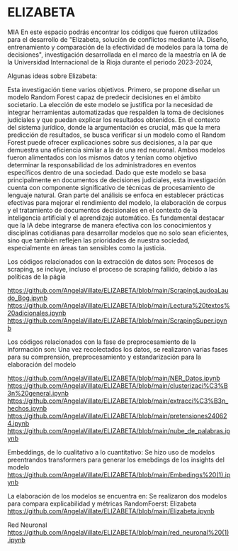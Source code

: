 # ELIZABETA
MIA
En este espacio podrás encontrar los códigos que fueron utilizados para el desarrollo de "Elizabeta, solución de conflictos mediante IA. Diseño, entrenamiento y comparación de la efectividad de modelos para la toma de decisiones", investigación desarrollada en el marco de la maestría en IA de la Universidad Internacional de la Rioja durante el periodo 2023-2024,

Algunas ideas sobre Elizabeta: 

Esta investigación tiene varios objetivos. Primero, se propone diseñar un modelo Random Forest capaz de predecir decisiones en el ámbito societario. La elección de este modelo se justifica por la necesidad de integrar herramientas automatizadas que respalden la toma de decisiones judiciales y que puedan explicar los resultados obtenidos. En el contexto del sistema jurídico, donde la argumentación es crucial, más que la mera predicción de resultados, se busca verificar si un modelo como el Random Forest puede ofrecer explicaciones sobre sus decisiones, a la par que demuestra una eficiencia similar a la de una red neuronal.
Ambos modelos fueron alimentados con los mismos datos y tenían como objetivo determinar la responsabilidad de los administradores en eventos específicos dentro de una sociedad. Dado que este modelo se basa principalmente en documentos de decisiones judiciales, esta investigación cuenta con componente significativo de técnicas de procesamiento de lenguaje natural. Gran parte del análisis se enfoca en establecer prácticas efectivas para mejorar el rendimiento del modelo, la elaboración de corpus y el tratamiento de documentos decisionales en el contexto de la inteligencia artificial y el aprendizaje automático.
Es fundamental destacar que la IA debe integrarse de manera efectiva con los conocimientos y disciplinas cotidianas para desarrollar modelos que no solo sean eficientes, sino que también reflejen las prioridades de nuestra sociedad, especialmente en áreas tan sensibles como la justicia.

Los códigos relacionados con la extracción de datos son:
Procesos de scraping, se incluye, incluso el proceso de scraping fallido, debido a las políticas de la págia

https://github.com/AngelaVillate/ELIZABETA/blob/main/ScrapingLaudoaLaudo_Bog.ipynb 
https://github.com/AngelaVillate/ELIZABETA/blob/main/Lectura%20textos%20adicionales.ipynb
https://github.com/AngelaVillate/ELIZABETA/blob/main/ScrapingSuper.ipynb

Los códigos relacionados con la fase de preprocesamiento de la información son:
Una vez recolectados los datos, se realizaron varias fases para su comprensión, preprocesamiento y estandarización para la elaboración del modelo

https://github.com/AngelaVillate/ELIZABETA/blob/main/NER_Datos.ipynb
https://github.com/AngelaVillate/ELIZABETA/blob/main/clusterizaci%C3%B3n%20general.ipynb
https://github.com/AngelaVillate/ELIZABETA/blob/main/extracci%C3%B3n_hechos.ipynb
https://github.com/AngelaVillate/ELIZABETA/blob/main/pretensiones240624.ipynb
https://github.com/AngelaVillate/ELIZABETA/blob/main/nube_de_palabras.ipynb

Embeddings, de lo cualitativo a lo cuantitativo:
Se hizo uso de modelos preentrandos transformers para generar los emebdings de los insights del modelo
https://github.com/AngelaVillate/ELIZABETA/blob/main/Embedings%20(1).ipynb

La elaboración de los modelos se encuentra en:
Se realizaron dos modelos para compara explicabilidad y métricas
RandomFoerst: Elizabeta
https://github.com/AngelaVillate/ELIZABETA/blob/main/Elizabeta.ipynb

Red Neuronal
https://github.com/AngelaVillate/ELIZABETA/blob/main/red_neuronal%20(1).ipynb

